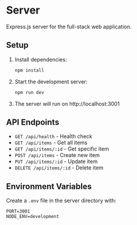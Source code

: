 # Server

Express.js server for the full-stack web application.

## Setup

1. Install dependencies:
   ```bash
   npm install
   ```

2. Start the development server:
   ```bash
   npm run dev
   ```

3. The server will run on http://localhost:3001

## API Endpoints

- `GET /api/health` - Health check
- `GET /api/items` - Get all items
- `GET /api/items/:id` - Get specific item
- `POST /api/items` - Create new item
- `PUT /api/items/:id` - Update item
- `DELETE /api/items/:id` - Delete item

## Environment Variables

Create a `.env` file in the server directory with:

```
PORT=3001
NODE_ENV=development
```
